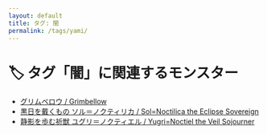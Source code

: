 ```yaml
---
layout: default
title: タグ: 闇
permalink: /tags/yami/
---
```

# 🏷️ タグ「闇」に関連するモンスター

- [グリムベロウ / Grimbellow](/monsterdex/monster/Grimbellow.html)
- [黒日を戴くもの ソル＝ノクティリカ / Sol=Noctilica the Eclipse Sovereign](/monsterdex/monster/Sol=Noctilica.html)
- [静影を歩む祈獣 ユグリ＝ノクティエル / Yugri=Noctiel the Veil Sojourner](/monsterdex/monster/Yugri=Noctiel.html)